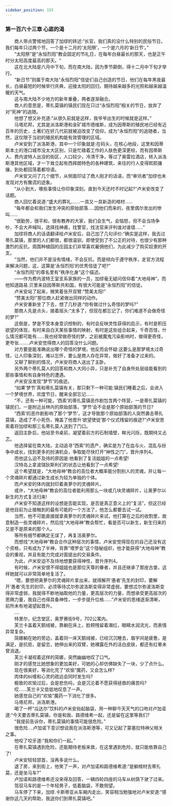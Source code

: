 ```yaml
---
sidebar_position: 155
---
```

### 第一百六十三章 心底的渴  


　　商人带点警惕地回答了加缪的转述:“长官，我们真的没什么特别的民俗节日，我们每年只过两个节，一个是十二月的‘太阳祭’，一个是六月的‘新日节’。”  
　　“太阳祭”是“永恒烈阳”教会固定的节礼日，在每年白昼最长的那天，也是正午时分太阳高度最高的那天。“  
　　这在北大陆是六月中下旬，而在南大陆，因为季节颠倒，得十二月中下旬才举行。  
　　“新日节”则属于南大陆“永恒烈阳”信徒们自己创造的节日，他们在每年黑夜最长，白昼最短的时候举行庆典，迎接太阳的回归，期待越来越多的光照和越来越温暖的天气。  
　　这与南大陆不少地方的新年重叠，两者逐渐融合。  
　　商人的意思是，蒂扎莫镇的镇民们现在只过“永恒烈阳”相关的节日，放弃了对“死神”的追随。  
　　他想了想又补充道:“从很久前就是这样，我爷爷出生的时候就是这样。”  
　　马塔尼邦，尤其是派洛斯港和金矿城市德维斯，成为因蒂斯的殖民地已经有近百年的历史，土著们在好几代前就被迫改变了信仰，成为“永恒烈阳”的追随者，当然，这仅限于当初的殖民机构能有效管理的区域。  
　　卢米安到了派洛斯港，其中一个印象就是:在码头，在核心地段，这里和因蒂斯本土的港口城市没太大区别，只是忙碌着工作的人肤色更深更棕，而有因蒂斯人、费内波特人出没的街区，人口较少，冷清干净，等过了奥雷拉酒店，转入派洛斯港其他区域，才一下耸立起有西拜朗特色的各种建筑，来往的行人变得熙熙攘攘，到处都回荡着都坦语。  
　　卢米安又问了几个细节，从侧面印证了商人刚才的话语，而“审讯者”加缪也未发现对方有撒谎的迹象。  
　　“从小到大，哪些事情让你印象深刻，直到今天还时不时记起?”卢米安改变了话题。  
　　商人回忆着说道:“盛大的葬礼.……一具又一具新造的棺材......  
　　“每年都会和我们发生冲突的原始部落…..因他们而来的，夜里偶尔发出的惨叫......  
　　“很勤劳，很平和，很有教养的大家，我们会生气，会恼怒，但不会当场争吵，不会大声喊叫，选择找神甫，找警官，找法官来评判谁对谁错......”  
　　加缪将商人的话语翻译给卢米安后，自己加了几句评价:“确实是这样，我去过蒂扎莫镇，那里的人们都很，都很温驯，即使受到了不公正的对待，也很少有那种激烈的反抗，周围种植园的庄园主们非常喜欢雇佣他们，为此减少了购买奴隶的开支。  
　　“当然，他们并不是没有情绪，不会反抗，而是倾向于遵守秩序，走官方流程来解决问题，这，这算是‘永恒烈阳’的优秀信徒了吧?”  
　　“永恒烈阳”的尊名里有“秩序化身”这个描述。  
　　——作为费内波特王室支系家族的一员，加缪毫无疑问信仰着“大地母神”，而他知道路易.贝里来自因蒂斯共和国，有很大可能是“永恒烈阳”的信徒。  
　　卢米安站了起来，微笑着张开双臂:“赞美太阳!”  
　　“赞美太阳!”那位商人赶紧做出同样的动作。  
　　卢米安重新坐了下去，想了几秒道:“你有做过什么奇怪的梦吗?”  
　　那商人先是点头，接着摇头:“太多了，但现在都忘记了，你们难道不会做奇怪的梦?”  
　　这倒是，梦是不受本身意识控制的，有时会反映灵性获得的启示，有时是积压欲望的体现，有时来自白天某些事情的映射，有时是这些组合起来，千奇百怪，什么情况都可能有……我也经常做奇怪的梦，之前被魔鬼污染影响时，做得更奇怪，更夸张.…….卢米安觉得商人的回答没什么问题。  
　　对方要是能准确说出哪个奇怪的梦境，他反而会怀疑:这要么是那梦境太过奇怪，让人印象深刻，难以忘怀，要么是商人存在异常，做好了准备才过来的。  
　　又聊了聊别的情况，卢米安将商人送出了主卧。  
　　另外两个蒂扎莫人的回答和商人大同小异，只是补充了自身所处层级能看到的那些事情和有自身特色的遭遇。  
　　卢米安没发现“梦节”的痕迹。  
　　“如果‘梦节’真和蒂扎莫镇有关，那只剩下一种可能:镇民们睡着之后，会进入一个梦境世界，欢度节日，醒来全部忘记......  
　　“不，还有一种可能，‘西索’的蒂扎莫镇恶作剧包含两个阵营，一是蒂扎莫镇的镇民们，一是附近丛林内的原始部落，‘梦节’会不会是那个原始部落的节日?  
　　“西索’的恶作剧影响了那个‘梦节’，这才导致那个原始部落的人突然袭击蒂扎莫镇，造成了不小死伤，掩盖了他晋升‘欲望使徒’那个仪式残留的痕迹?”卢米安思索着将加缪和那三名蒂扎莫人送到了门口。  
　　返回主卧后，他站至书桌前，凝望着前方的石制墙壁，眸光闪烁，既期待又忐忑。  
　　他选择留在南大陆，主动追寻“西索”的遗产，确实是为了在血与火、混乱与纷争中成长，找到更多的扮演机会，争取能尽快打开“神性之门”，晋升序列4。  
　　而他这么迫不及待的原因是:他看到了复活姐姐的一点希望!  
　　汉特岛上拿波瑞狄斯利们的状态让他看到了一点希望!  
　　这个希望就是，“大地母神”教会的高位者大概率能分割别人的灵魂，并让每一个灵魂碎片都通过新生成长为较为单独的个体。  
　　而卢米安的体内就封印着奥萝尔的灵魂碎片。  
　　或许，“大地母神”教会的高位者能利用那么一块或几块灵魂碎片，让奥萝尔以新生的方式复活归来!  
　　卢米安不知道这样的设想是否能实现，是否是真正意义上的“复活”，但这已经是他目前为止接触到的最有可能的一个方法了，他怎么都要去试一试。  
　　当然，他不可能直接就拿奥萝尔的灵魂碎片来试，他打算在之后的收割里，故意制造一些灵魂碎片，然后找“大地母神”教会帮忙，看是否可以新生，新生归来的又是不是原来的那个人。  
　　等所有细节都确定无误了，再复活奥萝尔。  
　　而想找“大地母神”教会合作这种层次的事情，卢米安觉得现在的自己还没有这个资格，只有成为了半神，背靠“塔罗会”这个隐秘组织，他才能获得“大地母神”教会的重视，并且有能力完成对面提出的交易条件。  
　　为此，卢米安迫不及待地想要获得神性，晋升序列4。  
　　有时候，卢米安恨不得姐姐也是那位天尊的眷者，并且还继承了那座古堡，这样她就可以非常简单地复活了。  
　　“嗯，要想把奥萝尔的灵魂碎片拿出来，就得解开‘愚者’先生的封印，要解开‘愚者’先生的封印，必须等待忒尔弥波洛斯变得非常虚弱，要想忒尔弥波洛斯变得非常虚弱，我就得不断地抽取他的力量，更高层次的力量，而想承受更高层次的恩赐力量，我自己也得具备神性，一步步提升位格……”卢米安的思绪逐渐清晰，前所未有地渴望起晋升。  
　　....  
　　特里尔，纪念堂区，奥罗赛街9号，702公寓内。  
　　芙兰卡盖着天鹅绒被，靠躺在床上，脸颊残留着潮红，眼睛水润流光，而表情异常复杂。  
　　简娜躺在她的旁边，盖着同一床天鹅绒被，已经沉沉睡去，眉宇间是疲惫，是满足，是抗拒，是留恋，她伸出来的双臂，她裸露在外的洁白皮肤，都还有红晕未曾消退。  
　　芙兰卡凝视着这样的简娜，突然幽幽地叹了口气。  
　　刚才的感觉比她想象的更加美好，可她的心却仿佛缺失了一块，少了点什么。  
　　现在很美好，等消化完了“欢愉”魔药，又会怎么样?  
　　肉体的纠缠和心灵的疏远会同时发生吗?  
　　极致的欢愉过后，会是悲伤吗，会是沉沦着不愿获得拯救的痛苦吗?  
　　哎......芙兰卡又低低地叹息了一声。  
　　她感觉自己的“欢愉”魔药一下消化了很多。  
　　马塔尼邦，派洛斯港。  
　　喝了一杯“瓜达尔”饮料的卢米安抬起脑袋，用一种聊今天天气的口吻对卢加诺道:“今天要去蒂扎莫镇，你是和我、路德维希一起，还是留在这里等我们?  
　　“我提前告诉你，蒂扎莫镇的事情可能很危险。”  
　　很危险....卢加诺下意识想说我在派洛斯港等，可又记起了蒙塞拉特神父相关之事。  
　　他咬了咬牙道:“我和你们一起。”  
　　在蒂扎莫镇遇到危险，还能期待老板来救，在这里遇到危险，就只能依靠自己了!  
　　卢米安轻轻颔首，没再多说什么。  
　　退了房，来到街上，他笑了一声，对卢加诺和路德维希道:“是躺棺材去蒂扎莫，还是坐马车?”  
　　卢加诺和路德维希还没来得及回答，一辆四轮四座的马车从树荫下驶了过来。  
　　驾驭马车的是一个年轻男子，低着脑袋，不敢侧望。  
　　马车停了下来，加缪.卡斯蒂亚从车厢内走出，笑容相当勉强地对卢米安道:“感谢你这几天的帮助，我送你们到蒂扎莫镇吧。”  
